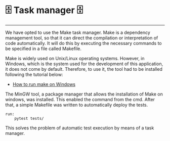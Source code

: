 # 🗄️ Task manager 🗄️

---

We have opted to use the Make task manager. Make is a dependency management tool, so that it can direct the compilation or interpretation of code automatically. It will do this by executing the necessary commands to be specified in a file called Makefile.

Make is widely used on Unix/Linux operating systems. However, in Windows, which is the system used for the development of this application, it does not come by default. Therefore, to use it, the tool had to be installed following the tutorial below:
 - [How to run make on Windows](https://linuxhint.com/run-makefile-windows/)

The MinGW tool, a package manager that allows the installation of Make on windows, was installed. This enabled the command from the cmd. After that, a simple Makefile was written to automatically deploy the tests.

```
run:
	pytest tests/
```

This solves the problem of automatic test execution by means of a task manager.
